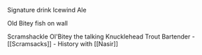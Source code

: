 Signature drink
	Icewind Ale

Old Bitey fish on wall

Scramshackle
	Ol'Bitey the talking Knucklehead Trout
	Bartender - [[Scramsacks]] - History with [[Nasir]]



